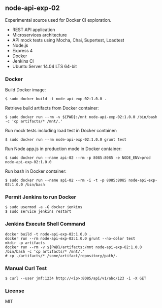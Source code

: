 ## node-api-exp-02 ##

  Experimental source used for Docker CI exploration.

  * REST API application
  * Microservices architecture
  * API mock tests using Mocha, Chai, Supertest, Loadtest
  * Node.js
  * Express 4
  * Docker
  * Jenkins CI
  * Ubuntu Server 14.04 LTS 64-bit

### Docker ###

Build Docker image:

    $ sudo docker build -t node-api-exp-02:1.0.0 .

Retrieve build artifacts from Docker container:

    $ sudo docker run --rm -v ${PWD}:/mnt node-api-exp-02:1.0.0 /bin/bash -c 'cp artifacts/* /mnt/.'

Run mock tests including load test in Docker container:

    $ sudo docker run --rm node-api-exp-02:1.0.0 grunt test

Run Node app.js in production mode in Docker container:

    $ sudo docker run --name api-02 --rm -p 8085:8085 -e NODE_ENV=prod node-api-exp-02:1.0.0

Run bash in Docker container:

    $ sudo docker run --name api-02 --rm -i -t -p 8085:8085 node-api-exp-02:1.0.0 /bin/bash

### Permit Jenkins to run Docker ###

    $ sudo usermod -a -G docker jenkins
    $ sudo service jenkins restart

### Jenkins Execute Shell Command ###

    docker build -t node-api-exp-02:1.0.0 .
    docker run --rm node-api-exp-02:1.0.0 grunt --no-color test
    mkdir -p artifacts
    docker run --rm -v ${PWD}/artifacts:/mnt node-api-exp-02:1.0.0 /bin/bash -c 'cp artifacts/* /mnt/.'
    # cp ./artifacts/* /some/artifact/repository/path/.

### Manual Curl Test ###

    $ curl --user jmf:1234 http://<ip>:8085/api/v1/abc/123 -i -X GET

### License ###

  MIT
